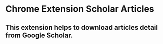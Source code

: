 # Chrome Extension Scholar Articles

## This extension helps to download articles detail from Google Scholar.
